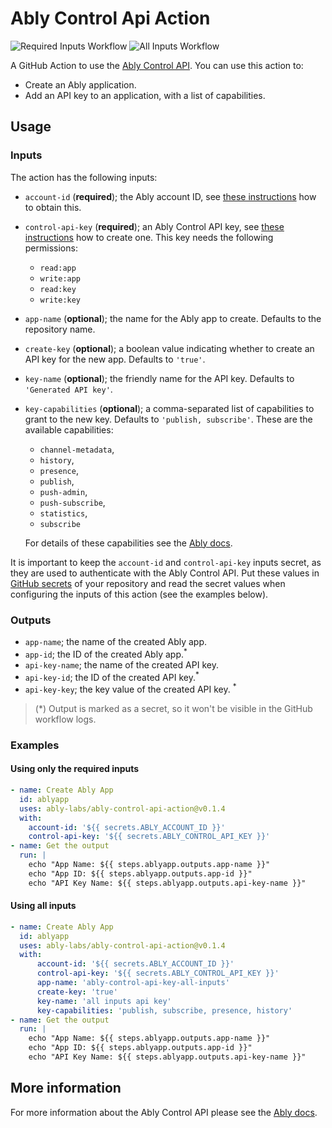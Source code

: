 # Ably Control Api Action

![Required Inputs Workflow](https://github.com/ably-labs/ably-control-api-action/actions/workflows/required_inputs_test.yml/badge.svg)
![All Inputs Workflow](https://github.com/ably-labs/ably-control-api-action/actions/workflows/all_inputs_test.yml/badge.svg)

A GitHub Action to use the [Ably Control API](https://ably.com/documentation/control-api). You can use this action to:

* Create an Ably application.
* Add an API key to an application, with a list of capabilities.

## Usage

### Inputs

The action has the following inputs:

* `account-id` (**required**); the Ably account ID, see [these instructions](https://ably.com/documentation/control-api#account-id) how to obtain this.
* `control-api-key`  (**required**); an Ably Control API key, see [these instructions](https://ably.com/documentation/control-api#authentication) how to create one. This key needs the following permissions:
  * `read:app`
  * `write:app`
  * `read:key`
  * `write:key`
* `app-name` (**optional**); the name for the Ably app to create. Defaults to the repository name.
* `create-key` (**optional**); a boolean value indicating whether to create an API key for the new app. Defaults to `'true'`.
* `key-name` (**optional**); the friendly name for the API key. Defaults to `'Generated API key'`.
* `key-capabilities` (**optional**); a comma-separated list of capabilities to grant to the new key. Defaults to `'publish, subscribe'`. These are the available capabilities:
  * `channel-metadata`,
  * `history`,
  * `presence`,
  * `publish`,
  * `push-admin`,
  * `push-subscribe`,
  * `statistics`,
  * `subscribe`

  For details of these capabilities see the [Ably docs](https://ably.com/documentation/core-features/authentication#capability-operations).

It is important to keep the `account-id` and `control-api-key` inputs secret, as they are used to authenticate with the Ably Control API. Put these values in [GitHub secrets](https://docs.github.com/en/actions/security-guides/encrypted-secrets) of your repository and read the secret values when configuring the inputs of this action (see the examples below).

### Outputs

* `app-name`; the name of the created Ably app.
* `app-id`; the ID of the created Ably app.<sup>*</sup>
* `api-key-name`; the name of the created API key.
* `api-key-id`; the ID of the created API key.<sup>*</sup>
* `api-key-key`; the key value of the created API key. <sup>*</sup>

> (*) Output is marked as a secret, so it won't be visible in the GitHub workflow logs.

### Examples

#### Using only the required inputs

```yml
- name: Create Ably App
  id: ablyapp
  uses: ably-labs/ably-control-api-action@v0.1.4
  with:
    account-id: '${{ secrets.ABLY_ACCOUNT_ID }}'
    control-api-key: '${{ secrets.ABLY_CONTROL_API_KEY }}'
- name: Get the output
  run: |
    echo "App Name: ${{ steps.ablyapp.outputs.app-name }}"
    echo "App ID: ${{ steps.ablyapp.outputs.app-id }}"
    echo "API Key Name: ${{ steps.ablyapp.outputs.api-key-name }}"
```

#### Using all inputs

```yml
- name: Create Ably App
  id: ablyapp
  uses: ably-labs/ably-control-api-action@v0.1.4
  with:
      account-id: '${{ secrets.ABLY_ACCOUNT_ID }}'
      control-api-key: '${{ secrets.ABLY_CONTROL_API_KEY }}'
      app-name: 'ably-control-api-key-all-inputs'
      create-key: 'true'
      key-name: 'all inputs api key'
      key-capabilities: 'publish, subscribe, presence, history'
- name: Get the output
  run: |
    echo "App Name: ${{ steps.ablyapp.outputs.app-name }}"
    echo "App ID: ${{ steps.ablyapp.outputs.app-id }}"
    echo "API Key Name: ${{ steps.ablyapp.outputs.api-key-name }}"
```

## More information

For more information about the Ably Control API please see the [Ably docs](https://ably.com/documentation/control-api).
